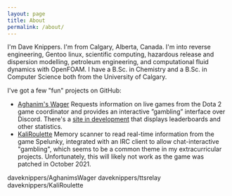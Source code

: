 ```yaml
---
layout: page
title: About
permalink: /about/
---
```


I'm Dave Knippers. I'm from Calgary, Alberta, Canada. I'm into reverse engineering, Gentoo linux, scientific computing, hazardous release and dispersion modelling, petroleum engineering, and computational fluid dynamics with OpenFOAM. I have a B.Sc. in Chemistry and a B.Sc. in Computer Science both from the University of Calgary. 

I've got a few "fun" projects on GitHub:

- [Aghanim's Wager](https://github.com/daveknippers/AghanimsWager) Requests information on live games from the Dota 2 game coordinator and provides an interactive ”gambling” interface over Discord. There's a [site in development](https://AghanimsWager.com) that displays leaderboards and other statistics.
- [KaliRoulette](https://github.com/daveknippers/KaliRoulette) Memory scanner to read real-time information from the game Spelunky, integrated with an IRC client to allow chat-interactive "gambling", which seems to be a common theme in my extracurricular projects. Unfortunately, this will likely not work as the game was patched in October 2021.

daveknippers/AghanimsWager
daveknippers/ttsrelay
daveknippers/KaliRoulette
